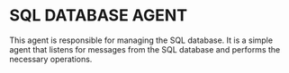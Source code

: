# SQL DATABASE AGENT

This agent is responsible for managing the SQL database. It is a simple agent that listens for messages from the SQL database and performs the necessary operations.
